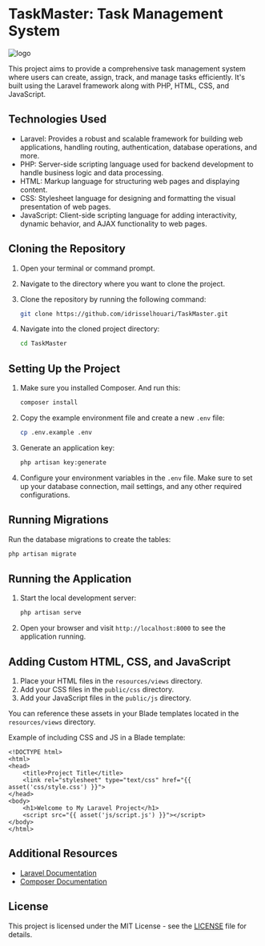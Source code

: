 # TaskMaster: Task Management System
![logo](https://github.com/idrisselhouari/TaskMaster/assets/95748912/c8ece7d3-6d18-4325-accb-d3e5a9e87b87)

This project aims to provide a comprehensive task management system where users can create, assign, track, and manage tasks efficiently. It's built using the Laravel framework along with PHP, HTML, CSS, and JavaScript.


## Technologies Used

- Laravel: Provides a robust and scalable framework for building web applications, handling routing, authentication, database operations, and more.
- PHP: Server-side scripting language used for backend development to handle business logic and data processing.
- HTML: Markup language for structuring web pages and displaying content.
- CSS: Stylesheet language for designing and formatting the visual presentation of web pages.
- JavaScript: Client-side scripting language for adding interactivity, dynamic behavior, and AJAX functionality to web pages.


## Cloning the Repository

1. Open your terminal or command prompt.
2. Navigate to the directory where you want to clone the project.
3. Clone the repository by running the following command:

   ```bash
   git clone https://github.com/idrisselhouari/TaskMaster.git
   ```

4. Navigate into the cloned project directory:

   ```bash
   cd TaskMaster
   ```

## Setting Up the Project

1. Make sure you installed Composer. And run this:

    ```bash
    composer install
    ```

2. Copy the example environment file and create a new `.env` file:

   ```bash
   cp .env.example .env
   ```

3. Generate an application key:

   ```bash
   php artisan key:generate
   ```

4. Configure your environment variables in the `.env` file. Make sure to set up your database connection, mail settings, and any other required configurations.

## Running Migrations

Run the database migrations to create the tables:

```bash
php artisan migrate
```

## Running the Application

1. Start the local development server:

   ```bash
   php artisan serve
   ```

2. Open your browser and visit `http://localhost:8000` to see the application running.

## Adding Custom HTML, CSS, and JavaScript

1. Place your HTML files in the `resources/views` directory.
2. Add your CSS files in the `public/css` directory.
3. Add your JavaScript files in the `public/js` directory.

You can reference these assets in your Blade templates located in the `resources/views` directory.

Example of including CSS and JS in a Blade template:

```blade
<!DOCTYPE html>
<html>
<head>
    <title>Project Title</title>
    <link rel="stylesheet" type="text/css" href="{{ asset('css/style.css') }}">
</head>
<body>
    <h1>Welcome to My Laravel Project</h1>
    <script src="{{ asset('js/script.js') }}"></script>
</body>
</html>
```

## Additional Resources

- [Laravel Documentation](https://laravel.com/docs)
- [Composer Documentation](https://getcomposer.org/doc/)

## License

This project is licensed under the MIT License - see the [LICENSE](LICENSE.txt) file for details.
